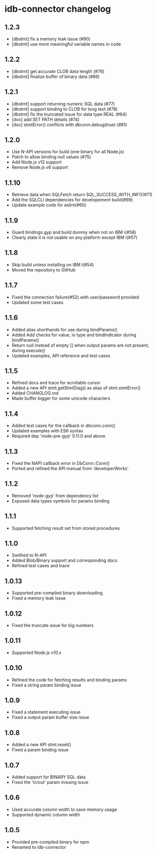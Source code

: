 # idb-connector changelog
## 1.2.3
- [dbstmt] fix a memory leak issue (#90)
- [dbstmt] use more meaningful variable names in code

## 1.2.2
- [dbstmt] get accurate CLOB data length (#78)
- [dbstmt] finalize buffer of binary data (#86)

## 1.2.1
- [dbstmt] support returning numeric SQL data (#77)
- [dbstmt] support binding to CLOB for long text (#78)
- [dbstmt] fix the truncated issue for data type REAL (#64)
- [doc] add SET PATH details (#74)
- [doc] stmtError() conflicts with dbconn.debug(true) (#81)

## 1.2.0
- Use N-API versions for build (one binary for all Node.js)
- Patch to allow binding null values (#75)
- Add Node.js v12 support
- Remove Node.js v6 support

## 1.1.10

- Retrieve data when SQLFetch return SQL_SUCCESS_WITH_INFO(#71)
- Add the SQLCLI dependencies for developement build(#69)
- Update example code for eslint(#60)

## 1.1.9

- Guard bindings.gyp and build dummy when not on IBM i(#58)
- Clearly state it is not usable on any platform except IBM i(#57)

## 1.1.8

- Skip build unless installing on IBM i(#54)
- Moved the repository to GitHub

## 1.1.7

- Fixed the connection failure(#52) with user/password provided
- Updated some test cases

## 1.1.6

- Added alias shorthands for use during bindParams()
- Added Add checks for value, io type and bindIndicator during bindParams()
- Return null instead of empty [] when output params are not present, during execute()
- Updated examples, API reference and test cases

## 1.1.5

- Refined docs and trace for scrollable cursor
- Added a new API stmt.getStmtDiag() as alias of stmt.stmtError()
- Added CHANGLOG.md
- Made buffer bigger for some unicode characters

## 1.1.4

- Added test cases for the callback in dbconn.conn()
- Updated examples with ES6 syntax
- Required dep 'node-pre-gyp' 0.11.0 and above

## 1.1.3

- Fixed the NAPI callback error in DbConn::Conn()
- Ported and refined the API manual from 'developerWorks'

## 1.1.2

- Removed 'node-gyp' from dependency list
- Exposed data types symbols for params binding

## 1.1.1

- Supported fetching result set from stored procedures

## 1.1.0

- Swithed to N-API
- Added Blob/Binary support and corresponding docs
- Refined test cases and trace

## 1.0.13

- Supported pre-compiled binary downloading
- Fixed a memory leak issue

## 1.0.12

- Fixed the truncate issue for big numbers

## 1.0.11

- Supported Node.js v10.x

## 1.0.10

- Refined the code for fetching results and binding params
- Fixed a string param binding issue

## 1.0.9

- Fixed a statement executing issue
- Fixed a output param buffer size issue

## 1.0.8

- Added a new API stmt.reset()
- Fixed a param binding issue

## 1.0.7

- Added support for BINARY SQL data
- Fixed the 'in/out' param missing issue

## 1.0.6

- Used accurate column width to save memory usage
- Supported dynamic column width

## 1.0.5

- Provided pre-compiled binary for npm
- Renamed to idb-connector
